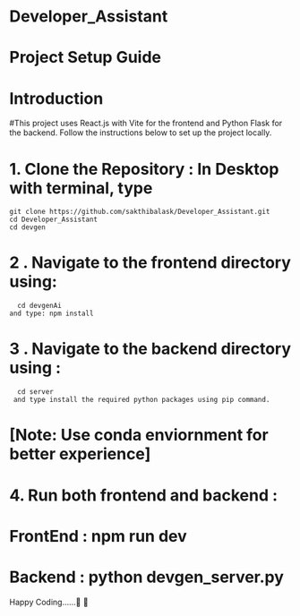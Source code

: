 # Developer_Assistant

# Project Setup Guide

# Introduction
#This project uses React.js with Vite for the frontend and Python Flask for the backend. Follow the instructions below to set up the project locally.

# 1. Clone the Repository : In Desktop with terminal, type
    git clone https://github.com/sakthibalask/Developer_Assistant.git
    cd Developer_Assistant
    cd devgen
# 2 . Navigate to the frontend directory using: 
      cd devgenAi
    and type: npm install
# 3 . Navigate to the backend directory using : 
      cd server
     and type install the required python packages using pip command. 
# [Note: Use conda enviornment for better experience]
# 4. Run both frontend and backend : 
# FrontEnd : npm run dev
# Backend : python devgen_server.py

Happy Coding......🚀 🚀
